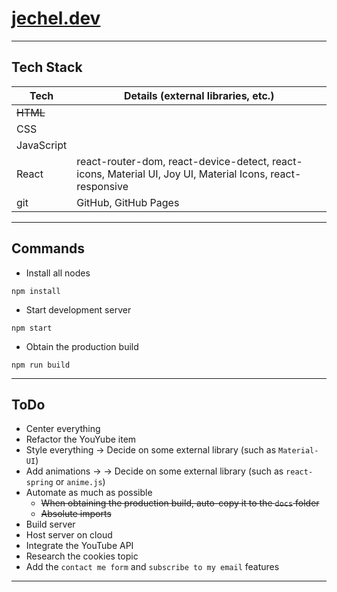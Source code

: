 # [jechel.dev](https://jechel.dev/)

***

## Tech Stack 
|  Tech      | Details (external libraries, etc.)                                                                        |
| ---------- | --------------------------------------------------------------------------------------------------------- |
| ~~HTML~~   |                                                                                                           |
| CSS        |                                                                                                           |
| JavaScript |                                                                                                           |
| React      | react-router-dom, react-device-detect, react-icons, Material UI, Joy UI, Material Icons, react-responsive |
| git        | GitHub, GitHub Pages                                                                                      |

***

## Commands
- Install all nodes
```console
npm install
```
- Start development server
```console
npm start
```
- Obtain the production build
```console
npm run build
```

***

## ToDo
- Center everything
- Refactor the YouYube item
- Style everything -> Decide on some external library (such as ```Material-UI```)
- Add animations -> -> Decide on some external library (such as ```react-spring``` or ```anime.js```)
- Automate as much as possible
    - ~~When obtaining the production build, auto-copy it to the ```docs``` folder~~
    - ~~Absolute imports~~
- Build server
- Host server on cloud
- Integrate the YouTube API
- Research the cookies topic
- Add the ```contact me form``` and ```subscribe to my email``` features

***